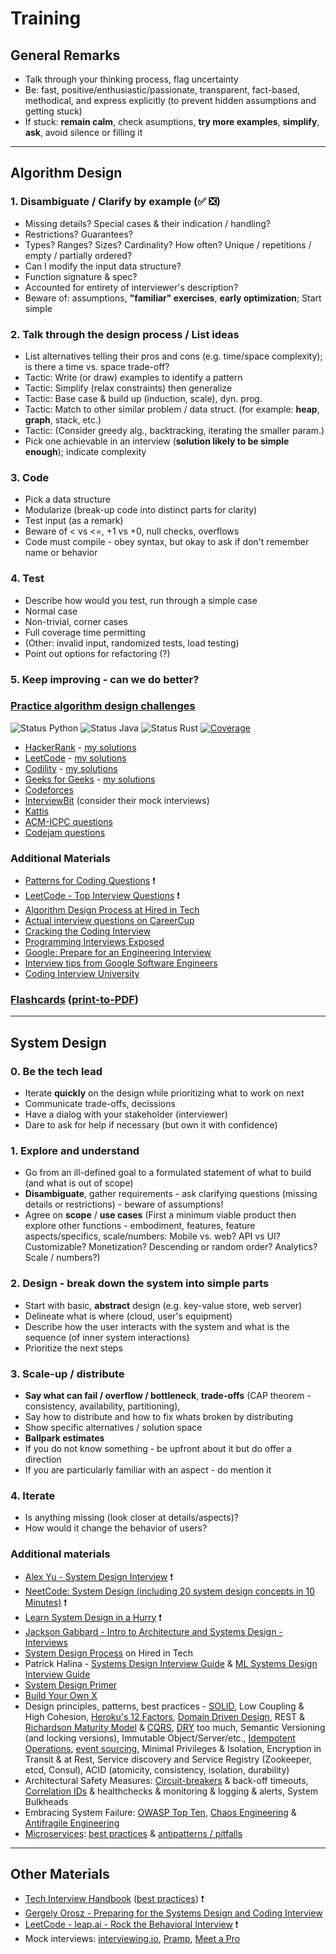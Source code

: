 # Training

## General Remarks

- Talk through your thinking process, flag uncertainty
- Be: fast, positive/enthusiastic/passionate, transparent, fact-based, methodical, and express explicitly (to prevent hidden assumptions and getting stuck)
- If stuck: **remain calm**, check asumptions, **try more examples**, **simplify**, **ask**, avoid silence or filling it

---

## Algorithm Design

### 1. Disambiguate / **Clarify by example** (✅ ❎)

- Missing details? Special cases & their indication / handling?
- Restrictions? Guarantees?
- Types? Ranges? Sizes? Cardinality? How often? Unique / repetitions / empty / partially ordered?
- Can I modify the input data structure?
- Function signature & spec?
- Accounted for entirety of interviewer's description?
- Beware of: assumptions, **"familiar" exercises**, **early optimization**; Start simple

### 2. Talk through the design process / List ideas

- List alternatives telling their pros and cons (e.g. time/space complexity); is there a time vs. space trade-off?
- Tactic: Write (or draw) examples to identify a pattern
- Tactic: Simplify (relax constraints) then generalize
- Tactic: Base case & build up (induction, scale), dyn. prog.
- Tactic: Match to other similar problem / data struct. (for example: **heap**, **graph**, stack, etc.)
- Tactic: (Consider greedy alg., backtracking, iterating the smaller param.)
- Pick one achievable in an interview (**solution likely to be simple enough**); indicate complexity

### 3. Code

- Pick a data structure
- Modularize (break-up code into distinct parts for clarity)
- Test input (as a remark)
- Beware of < vs <=, +1 vs +0, null checks, overflows
- Code must compile - obey syntax, but okay to ask if don't remember name or behavior

### 4. Test

- Describe how would you test, run through a simple case
- Normal case
- Non-trivial, corner cases
- Full coverage time permitting
- (Other: invalid input, randomized tests, load testing)
- Point out options for refactoring (?)

### 5. Keep improving - can we do better?

### [Practice algorithm design challenges](algorithms)

![Status Python](https://github.com/altermarkive/training/workflows/Python/badge.svg)
![Status Java](https://github.com/altermarkive/training/workflows/Java/badge.svg)
![Status Rust](https://github.com/altermarkive/training/workflows/Rust/badge.svg)
[![Coverage](https://codecov.io/gh/altermarkive/training/branch/master/graph/badge.svg)](https://codecov.io/gh/altermarkive/training)

- [HackerRank](https://www.hackerrank.com/) - [my solutions](algorithms/code/hackerrank)
- [LeetCode](https://leetcode.com/) - [my solutions](algorithms/code/leetcode)
- [Codility](https://codility.com/) - [my solutions](algorithms/code/codility)
- [Geeks for Geeks](https://www.geeksforgeeks.org/) - [my solutions](algorithms/code/geeksforgeeks)
- [Codeforces](https://codeforces.com/)
- [InterviewBit](https://www.interviewbit.com/) (consider their mock interviews)
- [Kattis](https://open.kattis.com/)
- [ACM-ICPC questions](https://icpc.baylor.edu/worldfinals/problems)
- [Codejam questions](https://code.google.com/codejam/past-contests)

### Additional Materials

- [Patterns for Coding Questions](https://www.designgurus.io/course/grokking-the-coding-interview) ❗
- [LeetCode - Top Interview Questions](https://leetcode.com/explore/featured/card/top-interview-questions-easy/) ❗
- [Algorithm Design Process at Hired in Tech](https://www.hiredintech.com/algorithm-design/the-algorithm-design-canvas/)
- [Actual interview questions on CareerCup](https://www.careercup.com/user?id=5095734581919744)
- [Cracking the Coding Interview](https://www.google.nl/search?q=cracking+the+coding+interview+filetype:pdf)
- [Programming Interviews Exposed](https://www.google.nl/search?q=programming+interviews+exposed+filetype:pdf)
- [Google: Prepare for an Engineering Interview](https://youtu.be/ko-KkSmp-Lk)
- [Interview tips from Google Software Engineers](https://youtu.be/XOtrOSatBoY)
- [Coding Interview University](https://github.com/jwasham/coding-interview-university)

### [Flashcards](http://altermarkive.github.io/training/algorithms/algorithms.html) ([print-to-PDF](http://altermarkive.github.io/training/algorithms/algorithms.html?print-pdf))

---

## System Design

### 0. Be the tech lead

- Iterate **quickly** on the design while prioritizing what to work on next
- Communicate trade-offs, decissions
- Have a dialog with your stakeholder (interviewer)
- Dare to ask for help if necessary (but own it with confidence)

### 1. Explore and understand

- Go from an ill-defined goal to a formulated statement of what to build (and what is out of scope)
- **Disambiguate**, gather requirements - ask clarifying questions (missing details or restrictions) - beware of assumptions!
- Agree on **scope** / **use cases**
  (First a minimum viable product then explore other functions - embodiment, features, feature aspects/specifics, scale/numbers: Mobile vs. web? API vs UI? Customizable? Monetization? Descending or random order? Analytics? Scale / numbers?)

### 2. Design - break down the system into simple parts

- Start with basic, **abstract** design (e.g. key-value store, web server)
- Delineate what is where (cloud, user's equipment)
- Describe how the user interacts with the system and what is the sequence (of inner system interactions)
- Prioritize the next steps

### 3. Scale-up / distribute

- **Say what can fail / overflow / bottleneck**, **trade-offs** (CAP theorem - consistency, availability, partitioning),
- Say how to distribute and how to fix whats broken by distributing
- Show specific alternatives / solution space
- **Ballpark estimates**
- If you do not know something - be upfront about it but do offer a direction
- If you are particularly familiar with an aspect - do mention it

### 4. Iterate

- Is anything missing (look closer at details/aspects)?
- How would it change the behavior of users?

### Additional materials

- [Alex Yu - System Design Interview](https://www.amazon.com/dp/B08B3FWYBX/ref=cm_sw_em_r_mt_dp_X3C1WZV5Q0VX0Q0HX7CX) ❗
- [NeetCode: System Design (including 20 system design concepts in 10 Minutes)](https://www.youtube.com/playlist?list=PLot-Xpze53le35rQuIbRET3YwEtrcJfdt) ❗
- [Learn System Design in a Hurry](https://www.hellointerview.com/learn/system-design/in-a-hurry/introduction) ❗
- [Jackson Gabbard - Intro to Architecture and Systems Design - Interviews](https://youtu.be/ZgdS0EUmn70)
- [System Design Process](https://www.hiredintech.com/system-design/the-system-design-process/) on Hired in Tech
- Patrick Halina - [Systems Design Interview Guide](http://patrickhalina.com/posts/systems-design-interview-guide) & [ML Systems Design Interview Guide](http://patrickhalina.com/posts/ml-systems-design-interview-guide/)
- [System Design Primer](https://github.com/donnemartin/system-design-primer)
- [Build Your Own X](https://github.com/danistefanovic/build-your-own-x)
- Design principles, patterns, best practices - [SOLID](https://en.wikipedia.org/wiki/SOLID),
  Low Coupling & High Cohesion, [Heroku's 12 Factors](https://12factor.net/),
  [Domain Driven Design](https://en.wikipedia.org/wiki/Domain-driven_design),
  REST & [Richardson Maturity Model](https://en.wikipedia.org/wiki/Richardson_Maturity_Model) & [CQRS](https://en.wikipedia.org/wiki/Command%E2%80%93query_separation#Command_query_responsibility_segregation),
  [DRY](https://en.wikipedia.org/wiki/Don%27t_repeat_yourself) too much,
  Semantic Versioning (and locking versions), Immutable Object/Server/etc.,
  [Idempotent Operations](https://microservices.io/patterns/communication-style/idempotent-consumer.html),
  [event sourcing](https://microservices.io/patterns/data/event-sourcing.html), Minimal Privileges & Isolation,
  Encryption in Transit & at Rest, Service discovery and Service Registry (Zookeeper, etcd, Consul),
  ACID (atomicity, consistency, isolation, durability)
- Architectural Safety Measures: [Circuit-breakers](https://en.wikipedia.org/wiki/Circuit_breaker_design_pattern) & back-off timeouts, [Correlation IDs](https://dzone.com/articles/correlation-id-for-logging-in-microservices) & healthchecks & monitoring & logging & alerts, System Bulkheads
- Embracing System Failure: [OWASP Top Ten](https://owasp.org/www-project-top-ten/), [Chaos Engineering](https://en.wikipedia.org/wiki/Chaos_engineering) & [Antifragile Engineering](https://en.wikipedia.org/wiki/Antifragile)
- [Microservices](https://www.google.com/search?q=awesome+microservices): [best practices](https://microservices.io/) & [antipatterns / pitfalls](https://www.oreilly.com/content/microservices-antipatterns-and-pitfalls/)

---

## Other Materials

- [Tech Interview Handbook](https://www.techinterviewhandbook.org/) ([best practices](https://www.techinterviewhandbook.org/coding-interview-cheatsheet/)) ❗
- [Gergely Orosz - Preparing for the Systems Design and Coding Interview](https://blog.pragmaticengineer.com/preparing-for-the-systems-design-and-coding-interviews/)
- [LeetCode - leap.ai - Rock the Behavioral Interview](https://leetcode.com/explore/interview/card/leapai/) ❗
- Mock interviews: [interviewing.io](https://interviewing.io/), [Pramp](https://www.pramp.com/), [Meet a Pro](https://www.meetapro.com/)
